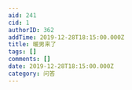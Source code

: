 ```yaml
---
aid: 241
cid: 1
authorID: 362
addTime: 2019-12-28T18:15:00.000Z
title: 暖男来了
tags: []
comments: []
date: 2019-12-28T18:15:00.000Z
category: 问答
---
```




